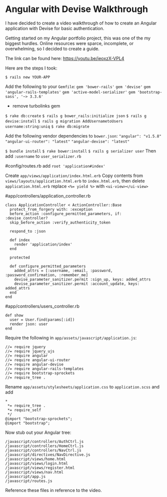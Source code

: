 # Angular with Devise Walkthrough

I have decided to create a video walkthrough of how to create an Angular application with Devise for basic authentication. 

Getting started on my Angular portfolio project, this was one of the my biggest hurdles. Online resources were sparce, incomplete, or overwhelming, so I decided to create a guide.

The link can be found here: https://youtu.be/ieoxzX-VPL4

Here are the steps I took:

`$ rails new YOUR-APP`

Add the following to your `Gemfile`:
`gem 'bower-rails'`
`gem 'devise'`
`gem 'angular-rails-templates'`
`gem 'active-model-serializer'`
`gem 'bootstrap-sass', '~> 3.3.6'`
* remove turbolinks gem

`$ rake db:create`
`$ rails g bower_rails:initialize json`
`$ rails g devise:install`
`$ rails g migration AddUsernametoUsers username:string:uniq`
`$ rake db:migrate`

Add the following vendor dependencies to `bower.json`:
`"angular": "v1.5.8"`
`"angular-ui-router": "latest"`
`"angular-devise": "latest"`

`$ bundle install`
`$ rake bower:install`
`$ rails g serializer user`
Then add `:username` to `user_serializer.rb`

#config/routes.rb
add `root 'application#index'`

Create `app/views/application/index.html.erb`
Copy contents from `views/layouts/application.html.erb` to `index.html.erb`, then delete `application.html.erb`
replace `<%= yield %>` with `<ui-view></ui-view>`

#app/controllers/application_controller.rb
```
class ApplicationController < ActionController::Base
  protect_from_forgery with: :exception
  before_action :configure_permitted_parameters, if: :devise_controller?
  skip_before_action :verify_authenticity_token

  respond_to :json

  def index
    render 'application/index'
  end

  protected

  def configure_permitted_parameters
    added_attrs = [:username, :email, :password, :password_confirmation, :remember_me]
    devise_parameter_sanitizer.permit :sign_up, keys: added_attrs
    devise_parameter_sanitizer.permit :account_update, keys: added_attrs
  end
end
```

#app/controllers/users_controller.rb
```
def show
  user = User.find(params[:id])
  render json: user
end
```

Require the following in `app/assets/javascript/application.js`:
```
//= require jquery
//= require jquery_ujs
//= require angular
//= require angular-ui-router
//= require angular-devise
//= require angular-rails-templates
//= require bootstrap-sprockets
//= require_tree .
```

Rename `app/assets/stylesheets/application.css` to `application.scss` and add
```
*
 *= require_tree .
 *= require_self
 */
@import "bootstrap-sprockets";
@import "bootstrap";
```

Now stub out your Angular tree:
```
/javascript/controllers/AuthCtrl.js
/javascript/controllers/HomeCtrl.js
/javascript/controllers/NavCtrl.js
/javascript/directives/NavDirective.js
/javascript/views/home.html
/javascript/views/login.html
/javascript/views/register.html
/javascript/views/nav.html
/javascript/app.js
/javascript/routes.js
```
Reference these files in reference to the video.